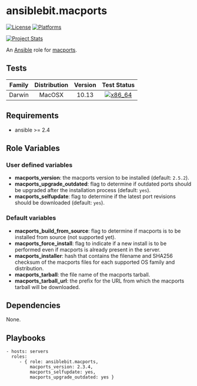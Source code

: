 # ansiblebit.macports

[![License](http://img.shields.io/badge/license-New%20BSD-blue.svg?style=flat)](https://raw.githubusercontent.com/ansiblebit/macports/master/LICENSE)
[![Platforms](http://img.shields.io/badge/platforms-macosx-lightgrey.svg?style=flat)](#)

[![Project Stats](https://www.openhub.net/p/ansiblebit-macports/widgets/project_thin_badge.gif)](https://www.openhub.net/p/ansiblebit-macports/)

An [Ansible](http://www.ansible.com) role for [macports](http://www.macports.org).


## Tests

| Family | Distribution | Version | Test Status |
|:-:|:-:|:-:|:-:|
| Darwin | MacOSX  | 10.13  | [![x86_64](http://img.shields.io/badge/x86_64-passed-006400.svg?style=flat)](#) |


## Requirements

- ansible >= 2.4


## Role Variables

### User defined variables

- **macports_version**: the macports version to be installed (default: `2.5.2`).
- **macports_upgrade_outdated**: flag to determine if outdated ports should be upgraded after the installation process (default: `yes`).
- **macports_selfupdate**: flag to determine if the latest port revisions should be downloaded (default: `yes`).


### Default variables

- **macports_build_from_source**: flag to determine if macports is to be installed from source (not supported yet).
- **macports_force_install**: flag to indicate if a new install is to be performed even if macports is already present in the server.
- **macports_installer**: hash that contains the filename and SHA256 checksum of the macports files for each supported OS family and distribution.
- **macports_tarball**: the file name of the macports tarball.
- **macports_tarball_url**: the prefix for the URL from which the macports tarball will be downloaded.


## Dependencies

None.


## Playbooks

    - hosts: servers
      roles:
         - { role: ansiblebit.macports,
             macports_version: 2.3.4,
             macports_selfupdate: yes,
             macports_upgrade_outdated: yes }
